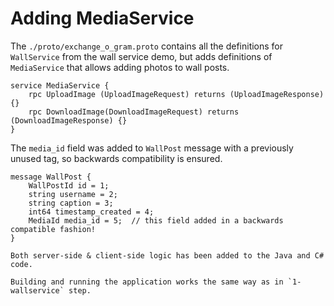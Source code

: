 Adding MediaService
===================

The `./proto/exchange_o_gram.proto` contains all the definitions for `WallService` from the wall service demo, but adds definitions of `MediaService` that allows
adding photos to wall posts.

```
service MediaService {
    rpc UploadImage (UploadImageRequest) returns (UploadImageResponse) {}
    rpc DownloadImage(DownloadImageRequest) returns (DownloadImageResponse) {}
}
```

The `media_id` field was added to `WallPost` message with a previously unused tag, so backwards compatibility is ensured.
```
message WallPost {
    WallPostId id = 1;
    string username = 2;
    string caption = 3;
    int64 timestamp_created = 4;
    MediaId media_id = 5;  // this field added in a backwards compatible fashion! 
}

Both server-side & client-side logic has been added to the Java and C# code.

Building and running the application works the same way as in `1-wallservice` step.
